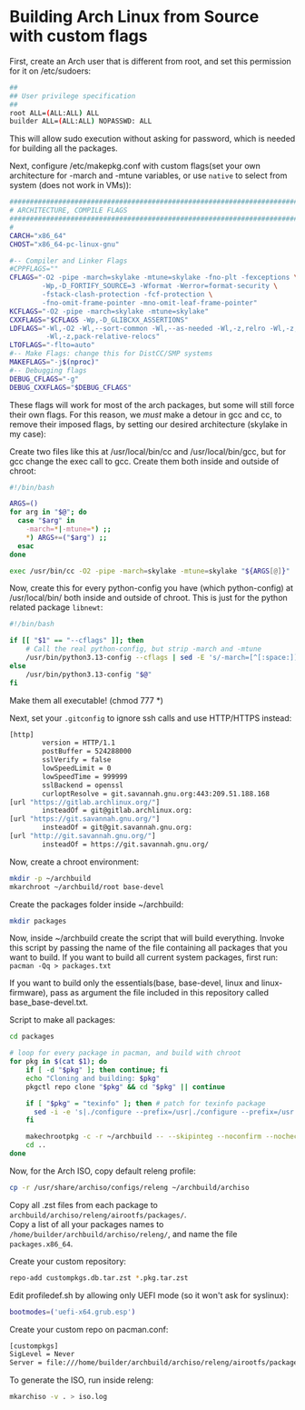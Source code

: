 # Building Arch Linux from Source with custom flags

First, create an Arch user that is different from root, and set this permission for it on /etc/sudoers:

``` bash
##
## User privilege specification
##
root ALL=(ALL:ALL) ALL
builder ALL=(ALL:ALL) NOPASSWD: ALL
```

This will allow sudo execution without asking for password, which is needed for building all the packages.

Next, configure /etc/makepkg.conf with custom flags(set your own architecture for -march and -mtune variables, or use `native` to select from system (does not work in VMs)):

``` bash
#########################################################################
# ARCHITECTURE, COMPILE FLAGS
#########################################################################
#
CARCH="x86_64"
CHOST="x86_64-pc-linux-gnu"

#-- Compiler and Linker Flags
#CPPFLAGS=""
CFLAGS="-O2 -pipe -march=skylake -mtune=skylake -fno-plt -fexceptions \
        -Wp,-D_FORTIFY_SOURCE=3 -Wformat -Werror=format-security \
        -fstack-clash-protection -fcf-protection \
        -fno-omit-frame-pointer -mno-omit-leaf-frame-pointer"
KCFLAGS="-O2 -pipe -march=skylake -mtune=skylake"
CXXFLAGS="$CFLAGS -Wp,-D_GLIBCXX_ASSERTIONS"
LDFLAGS="-Wl,-O2 -Wl,--sort-common -Wl,--as-needed -Wl,-z,relro -Wl,-z,now \
         -Wl,-z,pack-relative-relocs"
LTOFLAGS="-flto=auto"
#-- Make Flags: change this for DistCC/SMP systems
MAKEFLAGS="-j$(nproc)"
#-- Debugging flags
DEBUG_CFLAGS="-g"
DEBUG_CXXFLAGS="$DEBUG_CFLAGS"
```

These flags will work for most of the arch packages, but some will still force their own flags. For this reason, we *must* make a detour in gcc and cc, to remove their imposed flags, by setting our desired architecture (skylake in my case):

Create two files like this at /usr/local/bin/cc and /usr/local/bin/gcc, but for gcc change the exec call to gcc. Create them both inside and outside of chroot:

```bash
#!/bin/bash

ARGS=()
for arg in "$@"; do
  case "$arg" in
    -march=*|-mtune=*) ;;
    *) ARGS+=("$arg") ;;
  esac
done

exec /usr/bin/cc -O2 -pipe -march=skylake -mtune=skylake "${ARGS[@]}"
```

Now, create this for every python-config you have (which python-config) at /usr/local/bin/ both inside and outside of chroot. This is just for the python related package `libnewt`:
``` bash
#!/bin/bash

if [[ "$1" == "--cflags" ]]; then
    # Call the real python-config, but strip -march and -mtune
    /usr/bin/python3.13-config --cflags | sed -E 's/-march=[^[:space:]]+//g' | sed -E 's/-mtune=[^[:space:]]+//g'
else
    /usr/bin/python3.13-config "$@"
fi
```

Make them all executable! (chmod 777 *)

Next, set your `.gitconfig` to ignore ssh calls and use HTTP/HTTPS instead:
``` bash
[http]
        version = HTTP/1.1
        postBuffer = 524288000
        sslVerify = false
        lowSpeedLimit = 0
        lowSpeedTime = 999999
        sslBackend = openssl
        curloptResolve = git.savannah.gnu.org:443:209.51.188.168
[url "https://gitlab.archlinux.org/"]
        insteadOf = git@gitlab.archlinux.org:
[url "https://git.savannah.gnu.org/"]
        insteadOf = git@git.savannah.gnu.org:
[url "http://git.savannah.gnu.org/"]
        insteadOf = https://git.savannah.gnu.org/
```

Now, create a chroot environment:

``` bash
mkdir -p ~/archbuild
mkarchroot ~/archbuild/root base-devel
```

Create the packages folder inside ~/archbuild:
``` bash
mkdir packages
```

Now, inside ~/archbuild create the script that will build everything.
Invoke this script by passing the name of the file containing all packages that you want to build. If you want to build all current system packages, first run:
`pacman -Qq > packages.txt`

If you want to build only the essentials(base, base-devel, linux and linux-firmware), pass as argument the file included in this repository called base_base-devel.txt.

Script to make all packages:
``` bash
cd packages

# loop for every package in pacman, and build with chroot
for pkg in $(cat $1); do
    if [ -d "$pkg" ]; then continue; fi
    echo "Cloning and building: $pkg"
    pkgctl repo clone "$pkg" && cd "$pkg" || continue

    if [ "$pkg" = "texinfo" ]; then # patch for texinfo package
      sed -i -e 's|./configure --prefix=/usr|./configure --prefix=/usr -C CFLAGS="-march=skylake -mtune=skylake" PERL_EXT_CFLAGS="-march=skylake -mtune=skylake"|g' PKGBUILD
    fi

    makechrootpkg -c -r ~/archbuild -- --skipinteg --noconfirm --nocheck --clean --cleanbuild > build.log
    cd ..
done
```

Now, for the Arch ISO, copy default releng profile:
```bash
cp -r /usr/share/archiso/configs/releng ~/archbuild/archiso
```

Copy all .zst files from each package to `archbuild/archiso/releng/airootfs/packages/`. \
Copy a list of all your packages names to `/home/builder/archbuild/archiso/releng/`, and name the file `packages.x86_64`.

Create your custom repository:
```bash
repo-add custompkgs.db.tar.zst *.pkg.tar.zst
```

Edit profiledef.sh by allowing only UEFI mode (so it won't ask for syslinux):
```bash
bootmodes=('uefi-x64.grub.esp')
```

Create your custom repo on pacman.conf:
```bash
[custompkgs]
SigLevel = Never
Server = file:///home/builder/archbuild/archiso/releng/airootfs/packages/
```

To generate the ISO, run inside releng:
```bash
mkarchiso -v . > iso.log
```